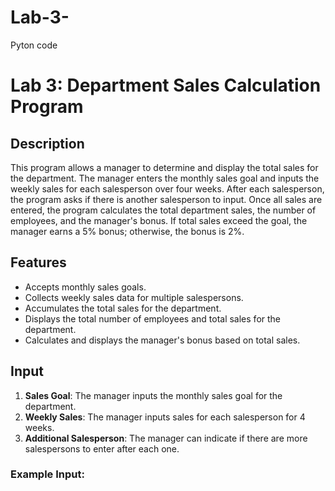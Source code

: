 # Lab-3-
Pyton code 
# Lab 3: Department Sales Calculation Program

## Description
This program allows a manager to determine and display the total sales for the department. The manager enters the monthly sales goal and inputs the weekly sales for each salesperson over four weeks. After each salesperson, the program asks if there is another salesperson to input. Once all sales are entered, the program calculates the total department sales, the number of employees, and the manager's bonus. If total sales exceed the goal, the manager earns a 5% bonus; otherwise, the bonus is 2%.

## Features
- Accepts monthly sales goals.
- Collects weekly sales data for multiple salespersons.
- Accumulates the total sales for the department.
- Displays the total number of employees and total sales for the department.
- Calculates and displays the manager's bonus based on total sales.

## Input
1. **Sales Goal**: The manager inputs the monthly sales goal for the department.
2. **Weekly Sales**: The manager inputs sales for each salesperson for 4 weeks.
3. **Additional Salesperson**: The manager can indicate if there are more salespersons to enter after each one.

### Example Input:

